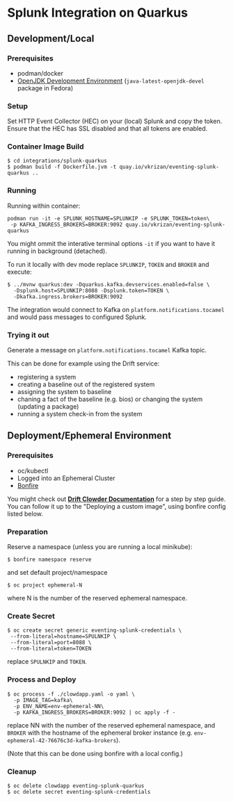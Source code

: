 # Splunk Integration on Quarkus

## Development/Local

### Prerequisites

* podman/docker
* [OpenJDK Development Environment](https://openjdk.java.net/guide/)
  (`java-latest-openjdk-devel` package in Fedora)

### Setup

Set HTTP Event Collector (HEC) on your (local) Splunk and copy the token.
Ensure that the HEC has SSL disabled and that all tokens are enabled.

### Container Image Build

```
$ cd integrations/splunk-quarkus
$ podman build -f Dockerfile.jvm -t quay.io/vkrizan/eventing-splunk-quarkus ..
```

### Running

Running within container:

```
podman run -it -e SPLUNK_HOSTNAME=SPLUNKIP -e SPLUNK_TOKEN=token\
 -p KAFKA_INGRESS_BROKERS=BROKER:9092 quay.io/vkrizan/eventing-splunk-quarkus
```

You might ommit the interative terminal options `-it` if you want to have
it running in background (detached).


To run it locally with dev mode replace `SPLUNKIP`, `TOKEN` and `BROKER`
and execute:

```
$ ../mvnw quarkus:dev -Dquarkus.kafka.devservices.enabled=false \
  -Dsplunk.host=SPLUNKIP:8088 -Dsplunk.token=TOKEN \
  -Dkafka.ingress.brokers=BROKER:9092
```

The integration would connect to Kafka on `platform.notifications.tocamel`
and would pass messages to configured Splunk.

### Trying it out

Generate a message on `platform.notifications.tocamel` Kafka topic.

This can be done for example using the Drift service:
* registering a system
* creating a baseline out of the registered system
* assigning the system to baseline
* chaning a fact of the baseline (e.g. bios) or changing the system
  (updating a package)
* running a system check-in from the system

## Deployment/Ephemeral Environment

### Prerequisites

* oc/kubectl
* Logged into an Ephemeral Cluster
* [Bonfire](https://github.com/RedHatInsights/bonfire)

You might check out [**Drift Clowder Documentation**](https://docs.google.com/document/d/1As5TC4WHTrflrt4dt9rRsfAhWsQD_94yNYCy-ucLc0c/edit)
for a step by step guide.
You can follow it up to the "Deploying a custom image", using
bonfire config listed below.

### Preparation

Reserve a namespace (unless you are running a local minikube):
```
$ bonfire namespace reserve
```

and set default project/namespace
```
$ oc project ephemeral-N
```
where N is the number of the reserved ephemeral namespace.


### Create Secret

```
$ oc create secret generic eventing-splunk-credentials \
 --from-literal=hostname=SPULNKIP \
 --from-literal=port=8088 \
 --from-literal=token=TOKEN
```

replace `SPULNKIP` and `TOKEN`.

### Process and Deploy

```
$ oc process -f ./clowdapp.yaml -o yaml \
  -p IMAGE_TAG=kafka\
  -p ENV_NAME=env-ephemeral-NN\
  -p KAFKA_INGRESS_BROKERS=BROKER:9092 | oc apply -f -
```
replace NN with the number of the reserved ephemeral namespace,
and `BROKER` with the hostname of the ephemeral broker instance
(e.g. `env-ephemeral-42-76676c3d-kafka-brokers`).


(Note that this can be done using bonfire with a local config.)


### Cleanup

```
$ oc delete clowdapp eventing-splunk-quarkus
$ oc delete secret eventing-splunk-credentials
```
